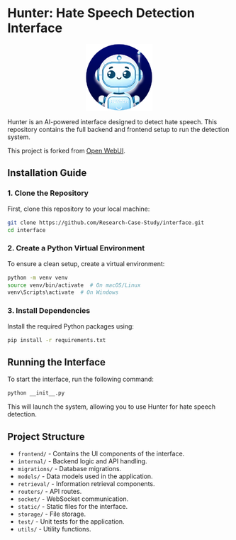 # Hunter: Hate Speech Detection Interface
<p align="center">
  <img src="/frontend/favicon.png" alt="Hunter Logo" width="150">
</p>
Hunter is an AI-powered interface designed to detect hate speech. This repository contains the full backend and frontend setup to run the detection system.

This project is forked from [Open WebUI](https://github.com/open-webui/open-webui).

## Installation Guide

### 1. Clone the Repository
First, clone this repository to your local machine:
```bash
git clone https://github.com/Research-Case-Study/interface.git
cd interface
```

### 2. Create a Python Virtual Environment
To ensure a clean setup, create a virtual environment:
```bash
python -m venv venv
source venv/bin/activate  # On macOS/Linux
venv\Scripts\activate  # On Windows
```

### 3. Install Dependencies
Install the required Python packages using:
```bash
pip install -r requirements.txt
```

## Running the Interface
To start the interface, run the following command:
```bash
python __init__.py
```

This will launch the system, allowing you to use Hunter for hate speech detection.

## Project Structure
- `frontend/` - Contains the UI components of the interface.
- `internal/` - Backend logic and API handling.
- `migrations/` - Database migrations.
- `models/` - Data models used in the application.
- `retrieval/` - Information retrieval components.
- `routers/` - API routes.
- `socket/` - WebSocket communication.
- `static/` - Static files for the interface.
- `storage/` - File storage.
- `test/` - Unit tests for the application.
- `utils/` - Utility functions.



